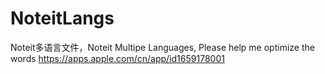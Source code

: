 # NoteitLangs
Noteit多语言文件，Noteit Multipe Languages, Please help me optimize the words https://apps.apple.com/cn/app/id1659178001
